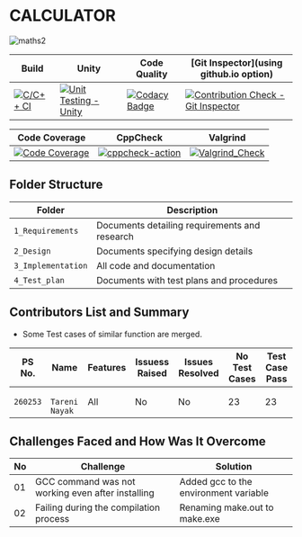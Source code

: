 # CALCULATOR 

![maths2](https://img.icons8.com/cotton/2x/calculator--v2.png)



Build | Unity | Code Quality | [Git Inspector](using github.io option) |
-----------------|-----------------|-----------------|-----------------|
[![C/C++ CI](https://github.com/tareninayak9921/Mini_Projct_260253/actions/workflows/c-cpp.yml/badge.svg)](https://github.com/tareninayak9921/Mini_Projct_260253/actions/workflows/c-cpp.yml) | [![Unit Testing - Unity](https://github.com/tareninayak9921/Mini_Projct_260253/actions/workflows/unity.yml/badge.svg)](https://github.com/tareninayak9921/Mini_Projct_260253/actions/workflows/unity.yml) |[![Codacy Badge](https://app.codacy.com/project/badge/Grade/0277a98844c24bb496f3bd30eef06de2)](https://www.codacy.com/gh/tareninayak9921/Mini_Projct_260253/dashboard?utm_source=github.com&amp;utm_medium=referral&amp;utm_content=tareninayak9921/Mini_Projct_260253&amp;utm_campaign=Badge_Grade) | [![Contribution Check - Git Inspector](https://github.com/tareninayak9921/Mini_Projct_260253/actions/workflows/Git_Inspector.yml/badge.svg)](https://github.com/tareninayak9921/Mini_Projct_260253/actions/workflows/Git_Inspector.yml)

 | Code Coverage | CppCheck | Valgrind |
 | -------------------------------| -------------------------------| -------------------------------|
 | [![Code Coverage](https://github.com/tareninayak9921/Mini_Projct_260253/actions/workflows/code-coverage.yml/badge.svg)](https://github.com/tareninayak9921/Mini_Projct_260253/actions/workflows/code-coverage.yml) | [![cppcheck-action](https://github.com/tareninayak9921/Mini_Projct_260253/actions/workflows/cppcheck.yml/badge.svg)](https://github.com/tareninayak9921/Mini_Projct_260253/actions/workflows/cppcheck.yml) | [![Valgrind_Check](https://github.com/tareninayak9921/Mini_Projct_260253/actions/workflows/Valgrind_Check.yml/badge.svg)](https://github.com/tareninayak9921/Mini_Projct_260253/actions/workflows/Valgrind_Check.yml)|


## Folder Structure

Folder             | Description
-------------------| -----------------------------------------
`1_Requirements`   | Documents detailing requirements and research
`2_Design`         | Documents specifying design details
`3_Implementation` | All code and documentation
`4_Test_plan`      | Documents with test plans and procedures

## Contributors List and Summary

 - Some Test cases of similar function are merged.

PS No. |  Name   |    Features    | Issuess Raised |Issues Resolved|No Test Cases|Test Case Pass
-------|---------|----------------|----------------|---------------|-------------|--------------
`260253` | ` Tareni Nayak`  | All |  No     |  No   | 23  |23      

## Challenges Faced and How Was It Overcome
| No |Challenge  | Solution
|--|--|--|
| 01 | GCC command was not working even after installing  | Added gcc to the environment variable   |
| 02 | Failing during the compilation process  |Renaming make.out to make.exe  |
